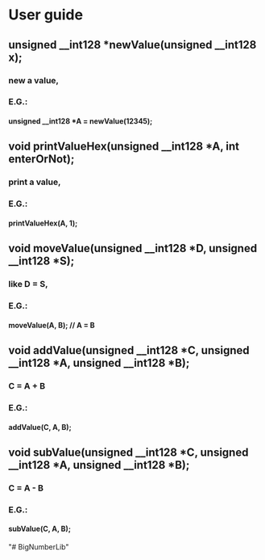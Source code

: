 # User guide

## unsigned __int128 *newValue(unsigned __int128 x);
### new a value,
### E.G.:
#### unsigned __int128 *A = newValue(12345);

## void printValueHex(unsigned __int128 *A, int enterOrNot);
### print a value,
### E.G.:
#### printValueHex(A, 1);

## void moveValue(unsigned __int128 *D, unsigned __int128 *S);
### like D = S,
### E.G.:
#### moveValue(A, B); // A = B

## void addValue(unsigned __int128 *C, unsigned __int128 *A, unsigned __int128 *B);
### C = A + B
### E.G.:
#### addValue(C, A, B);

## void subValue(unsigned __int128 *C, unsigned __int128 *A, unsigned __int128 *B);
### C = A - B
### E.G.:
#### subValue(C, A, B);
"# BigNumberLib" 
